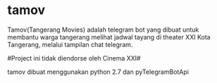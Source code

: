 # tamov
Tamov(Tangerang Movies) adalah telegram bot yang dibuat untuk membantu warga tangerang melihat jadwal tayang di theater XXI Kota Tangerang, melalui tampilan chat telegram.

#Project ini tidak diendorse oleh Cinema XXI#

tamov dibuat menggunakan python 2.7 dan pyTelegramBotApi
